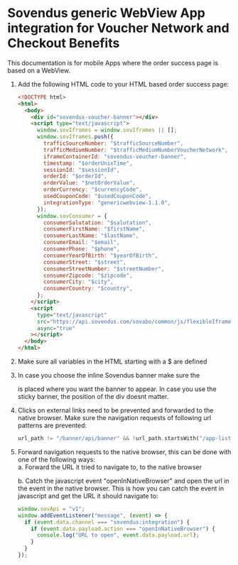 # Sovendus generic WebView App integration for Voucher Network and Checkout Benefits

This documentation is for mobile Apps where the order success page is based on a WebView.

1. Add the following HTML code to your HTML based order success page:
   ```html
   <!DOCTYPE html>
   <html>
     <body>
       <div id="sovendus-voucher-banner"></div>
       <script type="text/javascript">
         window.sovIframes = window.sovIframes || [];
         window.sovIframes.push({
           trafficSourceNumber: "$trafficSourceNumber",
           trafficMediumNumber: "$trafficMediumNumberVoucherNetwork",
           iframeContainerId: "sovendus-voucher-banner",
           timestamp: "$orderUnixTime",
           sessionId: "$sessionId",
           orderId: "$orderId",
           orderValue: "$netOrderValue",
           orderCurrency: "$currencyCode",
           usedCouponCode: "$usedCouponCode",
           integrationType: "genericwebview-1.1.0",
         });
         window.sovConsumer = {
           consumerSalutation: "$salutation",
           consumerFirstName: "$firstName",
           consumerLastName: "$lastName",
           consumerEmail: "$email",
           consumerPhone: "$phone",
           consumerYearOfBirth: "$yearOfBirth",
           consumerStreet: "$street",
           consumerStreetNumber: "$streetNumber",
           consumerZipcode: "$zipcode",
           consumerCity: "$city",
           consumerCountry: "$country",
         };
       </script>
       <script
         type="text/javascript"
         src="https://api.sovendus.com/sovabo/common/js/flexibleIframe.js"
         async="true"
       ></script>
     </body>
   </html>
   ```
2. Make sure all variables in the HTML starting with a $ are defined
3. In case you choose the inline Sovendus banner make sure the <div id="sovendus-voucher-banner"></div> is placed where you want the banner to appear. In case you use the sticky banner, the position of the div doesnt matter.
4. Clicks on external links need to be prevented and forwarded to the native browser. Make sure the navigation requests of following url patterns are prevented:

   ```dart
   url_path != "/banner/api/banner" && !url_path.startsWith("/app-list/") && url_path != "blank";
   ```

5. Forward navigation requests to the native browser, this can be done with one of the following ways:\
   a. Forward the URL it tried to navigate to, to the native browser

   b. Catch the javascript event "openInNativeBrowser" and open the url in the event in the native browser. This is how you can catch the event in javascript and get the URL it should navigate to:

   ```javascript
   window.sovApi = "v1";
   window.addEventListener("message", (event) => {
     if (event.data.channel === "sovendus:integration") {
       if (event.data.payload.action === "openInNativeBrowser") {
         console.log("URL to open", event.data.payload.url);
       }
     }
   });
   ```
